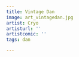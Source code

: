 ```yaml
---
title: Vintage Dan
image: art_vintagedan.jpg
artist: Cryo
artisturl: ''
artistcomic: ''
tags: dan

---
```

